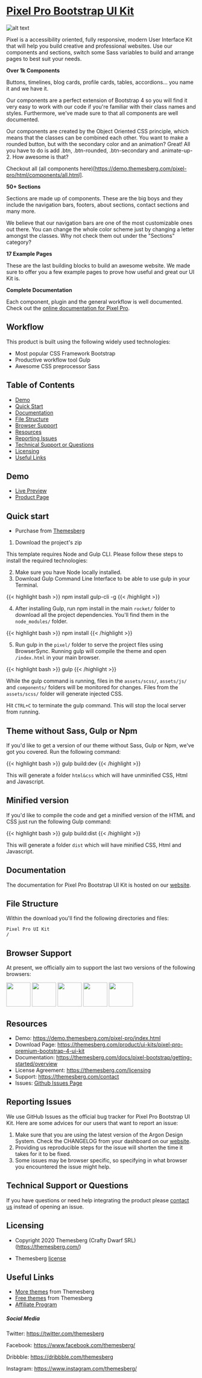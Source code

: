 # [Pixel Pro Bootstrap UI Kit](https://demo.themesberg.com/pixel-pro/)

![alt text](https://themesberg.s3.us-east-2.amazonaws.com/public/products/pixel-pro/pixel-pro-preview.jpg "Pixel Pro Bootstrap UI Kit")

Pixel is a accessibility oriented, fully responsive, modern User Interface Kit that will help you build creative and professional websites. Use our components and sections, switch some Sass variables to build and arrange pages to best suit your needs.

**Over 1k Components**

Buttons, timelines, blog cards, profile cards, tables, accordions... you name it and we have it.

Our components are a perfect extension of Bootstrap 4 so you will find it very easy to work with our code if you're familiar with their class names and styles. Furthermore, we've made sure to that all components are well documented.

Our components are created by the Object Oriented CSS principle, which means that the classes can be combined each other. You want to make a rounded button, but with the secondary color and an animation? Great! All you have to do is add .btn, .btn-rounded, .btn-secondary and .animate-up-2. How awesome is that?

Checkout all (all components here)[https://demo.themesberg.com/pixel-pro/html/components/all.html].

**50+ Sections**

Sections are made up of components. These are the big boys and they include the navigation bars, footers, about sections, contact sections and many more.

We believe that our navigation bars are one of the most customizable ones out there. You can change the whole color scheme just by changing a letter amongst the classes. Why not check them out under the "Sections" category?

**17 Example Pages**

These are the last building blocks to build an awesome website. We made sure to offer you a few example pages to prove how useful and great our UI Kit is.

**Complete Documentation**

Each component, plugin and the general workflow is well documented. Check out the [online documentation for Pixel Pro](https://themesberg.com/docs/pixel-bootstrap/getting-started/overview).

## Workflow

This product is built using the following widely used technologies:

- Most popular CSS Framework Bootstrap
- Productive workflow tool Gulp
- Awesome CSS preprocessor Sass

## Table of Contents

* [Demo](#demo)
* [Quick Start](#quick-start)
* [Documentation](#documentation)
* [File Structure](#file-structure)
* [Browser Support](#browser-support)
* [Resources](#resources)
* [Reporting Issues](#reporting-issues)
* [Technical Support or Questions](#technical-support-or-questions)
* [Licensing](#licensing)
* [Useful Links](#useful-links)

## Demo

-   [Live Preview](https://demo.themesberg.com/pixel-pro/)
-   [Product Page](https://themesberg.com/product/ui-kits/pixel-pro-premium-bootstrap-4-ui-kit)

## Quick start

- Purchase from [Themesberg](https://themesberg.com/product/ui-kits/pixel-pro-premium-bootstrap-4-ui-kit)

1. Download the project's zip

This template requires Node and Gulp CLI. Please follow these steps to install the required technologies:

2. Make sure you have Node locally installed.
3. Download Gulp Command Line Interface to be able to use gulp in your Terminal.

{{< highlight bash >}}
npm install gulp-cli -g
{{< /highlight >}}

4. After installing Gulp, run npm install in the main `rocket/` folder to download all the project dependencies. You'll find them in the `node_modules/` folder.

{{< highlight bash >}}
npm install
{{< /highlight >}}

5. Run gulp in the `pixel/` folder to serve the project files using BrowserSync. Running gulp will compile the theme and open `/index.html` in your main browser.

{{< highlight bash >}}
gulp
{{< /highlight >}}

While the gulp command is running, files in the `assets/scss/`, `assets/js/` and `components/` folders will be monitored for changes. Files from the `assets/scss/` folder will generate injected CSS.

Hit `CTRL+C` to terminate the gulp command. This will stop the local server from running.

## Theme without Sass, Gulp or Npm

If you'd like to get a version of our theme without Sass, Gulp or Npm, we've got you covered. Run the following command:

{{< highlight bash >}}
gulp build:dev
{{< /highlight >}}

This will generate a folder `html&css` which will have unminified CSS, Html and Javascript.

## Minified version

If you'd like to compile the code and get a minified version of the HTML and CSS just run the following Gulp command:

{{< highlight bash >}}
gulp build:dist
{{< /highlight >}}

This will generate a folder `dist` which will have minified CSS, Html and Javascript.

## Documentation
The documentation for Pixel Pro Bootstrap UI Kit is hosted on our [website](https://themesberg.com/docs/pixel-bootstrap/getting-started/overview).

## File Structure
Within the download you'll find the following directories and files:

```
Pixel Pro UI Kit
/

```


## Browser Support

At present, we officially aim to support the last two versions of the following browsers:

<img src="https://s3.amazonaws.com/creativetim_bucket/github/browser/chrome.png" width="64" height="64"> <img src="https://s3.amazonaws.com/creativetim_bucket/github/browser/firefox.png" width="64" height="64"> <img src="https://s3.amazonaws.com/creativetim_bucket/github/browser/edge.png" width="64" height="64"> <img src="https://s3.amazonaws.com/creativetim_bucket/github/browser/safari.png" width="64" height="64"> <img src="https://s3.amazonaws.com/creativetim_bucket/github/browser/opera.png" width="64" height="64">

## Resources
- Demo: <https://demo.themesberg.com/pixel-pro/index.html>
- Download Page: <https://themesberg.com/product/ui-kits/pixel-pro-premium-bootstrap-4-ui-kit>
- Documentation: <https://themesberg.com/docs/pixel-bootstrap/getting-started/overview>
- License Agreement: <https://themesberg.com/licensing>
- Support: <https://themesberg.com/contact>
- Issues: [Github Issues Page](https://github.com/creativetimofficial/pixel-pro-bootstrap-ui-kit/issues)

## Reporting Issues

We use GitHub Issues as the official bug tracker for Pixel Pro Bootstrap UI Kit. Here are some advices for our users that want to report an issue:

1. Make sure that you are using the latest version of the Argon Design System. Check the CHANGELOG from your dashboard on our [website](https://www.creative-tim.com/).
2. Providing us reproducible steps for the issue will shorten the time it takes for it to be fixed.
3. Some issues may be browser specific, so specifying in what browser you encountered the issue might help.


## Technical Support or Questions

If you have questions or need help integrating the product please [contact us](https://themesberg.com/contact) instead of opening an issue.


## Licensing

- Copyright 2020 Themesberg (Crafty Dwarf SRL) (https://themesberg.com/)

- Themesberg [license](https://themesberg.com/licensing)


## Useful Links

- [More themes](https://themesberg.com/themes) from Themesberg
- [Free themes](https://themesberg.com/products/free-themes) from Themesberg
- [Affiliate Program](https://themesberg.com/affiliate)

##### Social Media

Twitter: <https://twitter.com/themesberg>

Facebook: <https://www.facebook.com/themesberg/>

Dribbble: <https://dribbble.com/themesberg>

Instagram: <https://www.instagram.com/themesberg/>
